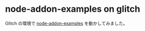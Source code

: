 # node-addon-examples on glitch

Glitch の環境で
[node-addon-examples](https://github.com/nodejs/node-addon-examples)
を動かしてみました。
